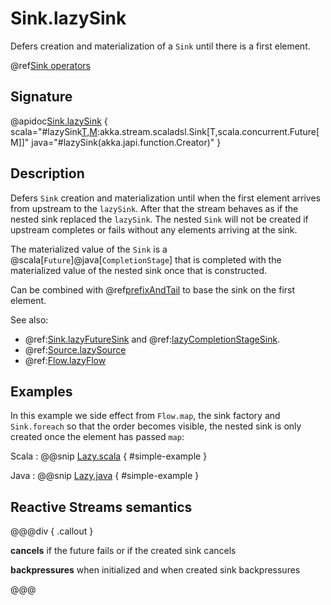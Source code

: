 # Sink.lazySink

Defers creation and materialization of a `Sink` until there is a first element.

@ref[Sink operators](../index.md#sink-operators)

## Signature

@apidoc[Sink.lazySink](Sink$) { scala="#lazySink[T,M](create:()=&gt;akka.stream.scaladsl.Sink[T,M]):akka.stream.scaladsl.Sink[T,scala.concurrent.Future[M]]" java="#lazySink(akka.japi.function.Creator)" }


## Description

Defers `Sink` creation and materialization until when the first element arrives from upstream to the `lazySink`.  After
that the stream behaves as if the nested sink replaced the `lazySink`.
The nested `Sink` will not be created if upstream completes or fails without any elements arriving at the sink.

The materialized value of the `Sink` is a @scala[`Future`]@java[`CompletionStage`] that is completed with the 
materialized value of the nested sink once that is constructed.

Can be combined with @ref[prefixAndTail](../Source-or-Flow/prefixAndTail.md) to base the sink on the first element.

See also: 

 * @ref:[Sink.lazyFutureSink](lazyFutureSink.md) and @ref:[lazyCompletionStageSink](lazyCompletionStageSink.md).
 * @ref:[Source.lazySource](../Source/lazySource.md)
 * @ref:[Flow.lazyFlow](../Flow/lazyFlow.md)

## Examples

In this example we side effect from `Flow.map`, the sink factory and `Sink.foreach` so that the order becomes visible,
the nested sink is only created once the element has passed `map`: 

Scala
:   @@snip [Lazy.scala](/gemini-docs/src/test/scala/docs/stream/operators/sink/Lazy.scala) { #simple-example }

Java
:   @@snip [Lazy.java](/gemini-docs/src/test/java/jdocs/stream/operators/sink/Lazy.java) { #simple-example }



## Reactive Streams semantics

@@@div { .callout }

**cancels** if the future fails or if the created sink cancels 

**backpressures** when initialized and when created sink backpressures

@@@


